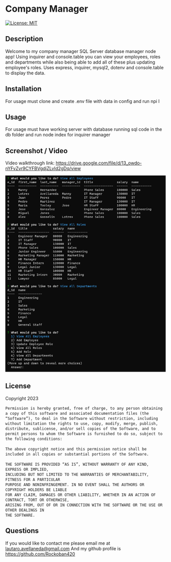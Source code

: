 # Company Manager       
[![License: MIT](https://img.shields.io/badge/License-MIT-yellow.svg)](https://opensource.org/licenses/MIT)

## Description
Welcome to my company manager SQL Server database manager node app! Using inquirer and console.table you can view your employees, roles and departments while also being able to add all of these plus updating employee's roles.
Uses express, inquirer, mysql2, dotenv and console.table to display the data.

## Installation
For usage must clone and create .env file with data in config and run npi I 

## Usage
For usage must have working server with database running sql code in the db folder and run node index for inquirer manager

## Screenshot / Video

Video walkthrough link: https://drive.google.com/file/d/13_owdo-nYFvZvr9CYFBVgdjZLvId2gDq/view

![Screenshot](./images/Screenshot%202023-04-30%20221431.png)


## License
  Copyright 2023 

    Permission is hereby granted, free of charge, to any person obtaining a copy of this software and associated documentation files (the “Software”), to deal in the Software without restriction, including without limitation the rights to use, copy, modify, merge, publish, distribute, sublicense, and/or sell copies of the Software, and to permit persons to whom the Software is furnished to do so, subject to the following conditions:
    
    The above copyright notice and this permission notice shall be included in all copies or substantial portions of the Software.
    
    THE SOFTWARE IS PROVIDED “AS IS”, WITHOUT WARRANTY OF ANY KIND, EXPRESS OR IMPLIED, 
    INCLUDING BUT NOT LIMITED TO THE WARRANTIES OF MERCHANTABILITY, FITNESS FOR A PARTICULAR 
    PURPOSE AND NONINFRINGEMENT. IN NO EVENT SHALL THE AUTHORS OR COPYRIGHT HOLDERS BE LIABLE 
    FOR ANY CLAIM, DAMAGES OR OTHER LIABILITY, WHETHER IN AN ACTION OF CONTRACT, TORT OR OTHERWISE, 
    ARISING FROM, OUT OF OR IN CONNECTION WITH THE SOFTWARE OR THE USE OR OTHER DEALINGS IN 
    THE SOFTWARE.

## Questions
If you would like to contact me please email me at lautaro.avellaneda@gmail.com
And my github profile is https://github.com/Rockoban420